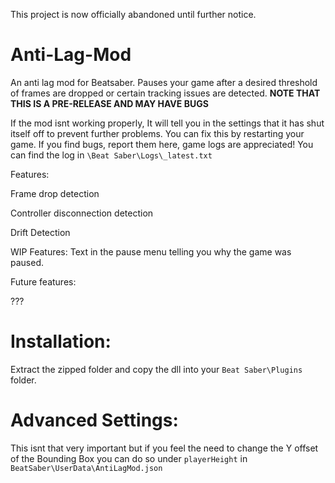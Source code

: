 This project is now officially abandoned until further notice.

# Anti-Lag-Mod
An anti lag mod for Beatsaber. Pauses your game after a desired threshold of frames are dropped or certain tracking issues are detected.
**NOTE THAT THIS IS A PRE-RELEASE AND MAY HAVE BUGS**

If the mod isnt working properly, It will tell you in the settings that it has shut itself off to prevent further problems. You can fix this by restarting your game. If you find bugs, report them here, game logs are appreciated! You can find the log in `\Beat Saber\Logs\_latest.txt`

Features: 

Frame drop detection

Controller disconnection detection

Drift Detection

WIP Features:
Text in the pause menu telling you why the game was paused.

Future features:

???

# Installation:
Extract the zipped folder and copy the dll into your `Beat Saber\Plugins` folder.

# Advanced Settings:
This isnt that very important but if you feel the need to change the Y offset of the Bounding Box you can do so under `playerHeight` in `BeatSaber\UserData\AntiLagMod.json`
